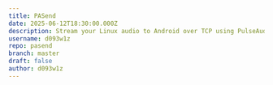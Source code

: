 ```yaml
---
title: PASend
date: 2025-06-12T18:30:00.000Z
description: Stream your Linux audio to Android over TCP using PulseAudio and C++.
username: d093w1z
repo: pasend
branch: master
draft: false
author: d093w1z
---
```


